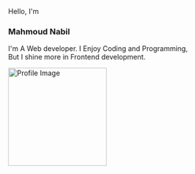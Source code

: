 Hello, I'm

### Mahmoud Nabil 

I'm A Web developer. I Enjoy Coding and Programming,  
But I shine more in Frontend development.

<!-- ![Profile Image](https://i.ibb.co/tYvXZg4/41c35b17df37ba1dc889afa17fa08ddf.png) -->
<img src="https://i.ibb.co/tYvXZg4/41c35b17df37ba1dc889afa17fa08ddf.png"  width="200" height="200" alt='Profile Image'>

